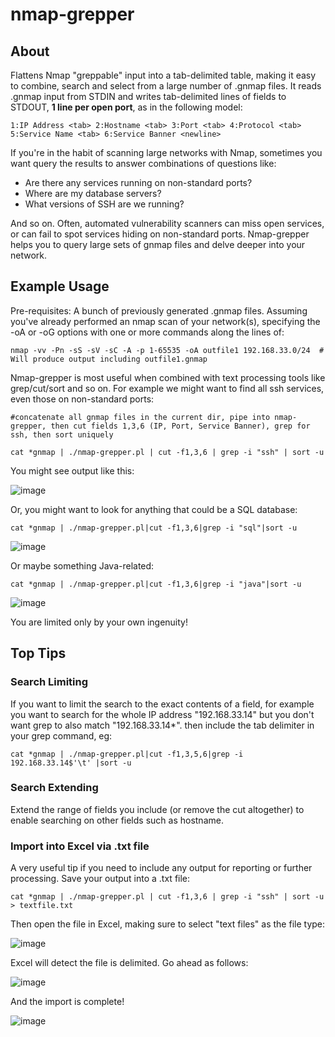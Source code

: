 # nmap-grepper

## About
Flattens Nmap "greppable" input into a tab-delimited table, making it easy to combine, search and select from a large number of .gnmap files. It reads .gnmap input from STDIN and writes tab-delimited lines of fields to STDOUT, __1 line per open port__, as in the following model:

```1:IP Address <tab> 2:Hostname <tab> 3:Port <tab> 4:Protocol <tab> 5:Service Name <tab> 6:Service Banner <newline>```

If you're in the habit of scanning large networks with Nmap, sometimes you want query the results to answer combinations of questions like:
* Are there any services running on non-standard ports?
* Where are my database servers?
* What versions of SSH are we running?

And so on. Often, automated vulnerability scanners can miss open services, or can fail to spot services hiding on non-standard ports. Nmap-grepper helps you to query large sets of gnmap files and delve deeper into your network.

## Example Usage
Pre-requisites: A bunch of previously generated .gnmap files. Assuming you've already performed an nmap scan of your network(s), specifying the -oA or -oG options with one or more commands along the lines of:

```nmap -vv -Pn -sS -sV -sC -A -p 1-65535 -oA outfile1 192.168.33.0/24  # Will produce output including outfile1.gnmap```

Nmap-grepper is most useful when combined with text processing tools like grep/cut/sort and so on. For example we might want to find all ssh services, even those on non-standard ports:

```#concatenate all gnmap files in the current dir, pipe into nmap-grepper, then cut fields 1,3,6 (IP, Port, Service Banner), grep for ssh, then sort uniquely```

```cat *gnmap | ./nmap-grepper.pl | cut -f1,3,6 | grep -i "ssh" | sort -u```

You might see output like this:

![image](https://user-images.githubusercontent.com/108018363/208949466-5e6db22b-6565-44f5-a3dd-6187195abd5a.png)

Or, you might want to look for anything that could be a SQL database:

```cat *gnmap | ./nmap-grepper.pl|cut -f1,3,6|grep -i "sql"|sort -u```

![image](https://user-images.githubusercontent.com/108018363/208955800-11863b28-aae3-4ded-9d50-6e4d32e2e8be.png)

Or maybe something Java-related:

```cat *gnmap | ./nmap-grepper.pl|cut -f1,3,6|grep -i "java"|sort -u```

![image](https://user-images.githubusercontent.com/108018363/208956057-c79d1339-7ef6-4773-b941-fd49dcc80a1e.png)

You are limited only by your own ingenuity!

## Top Tips

### Search Limiting
If you want to limit the search to the exact contents of a field, for example you want to search for the whole IP address "192.168.33.14" but you don't want grep to also match "192.168.33.14*". then include the tab delimiter in your grep command, eg:

```cat *gnmap | ./nmap-grepper.pl|cut -f1,3,5,6|grep -i 192.168.33.14$'\t' |sort -u```

### Search Extending 
Extend the range of fields you include (or remove the cut altogether) to enable searching on other fields such as hostname.


### Import into Excel via .txt file 
A very useful tip if you need to include any output for reporting or further processing. Save your output into a .txt file:

```cat *gnmap | ./nmap-grepper.pl | cut -f1,3,6 | grep -i "ssh" | sort -u > textfile.txt```


Then open the file in Excel, making sure to select "text files" as the file type:

![image](https://user-images.githubusercontent.com/108018363/208962360-5bb9f3b8-c198-4208-9d8d-06de1e5e84e2.png)


Excel will detect the file is delimited. Go ahead as follows:

![image](https://user-images.githubusercontent.com/108018363/208962580-91252879-f440-4e13-ae70-a72838fc5ef9.png)


And the import is complete!

![image](https://user-images.githubusercontent.com/108018363/208962875-630f4224-35f7-4204-a3b5-dd7b80bde1db.png)















